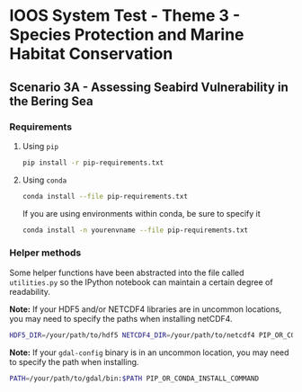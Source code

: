 # IOOS System Test - Theme 3 - Species Protection and Marine Habitat Conservation

## Scenario 3A - Assessing Seabird Vulnerability in the Bering Sea

### Requirements

1. Using `pip`
    ```bash
    pip install -r pip-requirements.txt
    ```

2. Using `conda`
    ```bash
    conda install --file pip-requirements.txt
    ```
    If you are using environments within conda, be sure to specify it
    ```bash
    conda install -n yourenvname --file pip-requirements.txt
    ```

### Helper methods

Some helper functions have been abstracted into the file called `utilities.py`
so the IPython notebook can maintain a certain degree of readability.


**Note:** If your HDF5 and/or NETCDF4 libraries are in uncommon locations, you
may need to specify the paths when installing netCDF4.
```bash
HDF5_DIR=/your/path/to/hdf5 NETCDF4_DIR=/your/path/to/netcdf4 PIP_OR_CONDA_INSTALL_COMMAND
```

**Note:** If your `gdal-config` binary is in an uncommon location, you may need
to specify the path when installing.
```bash
PATH=/your/path/to/gdal/bin:$PATH PIP_OR_CONDA_INSTALL_COMMAND
```
